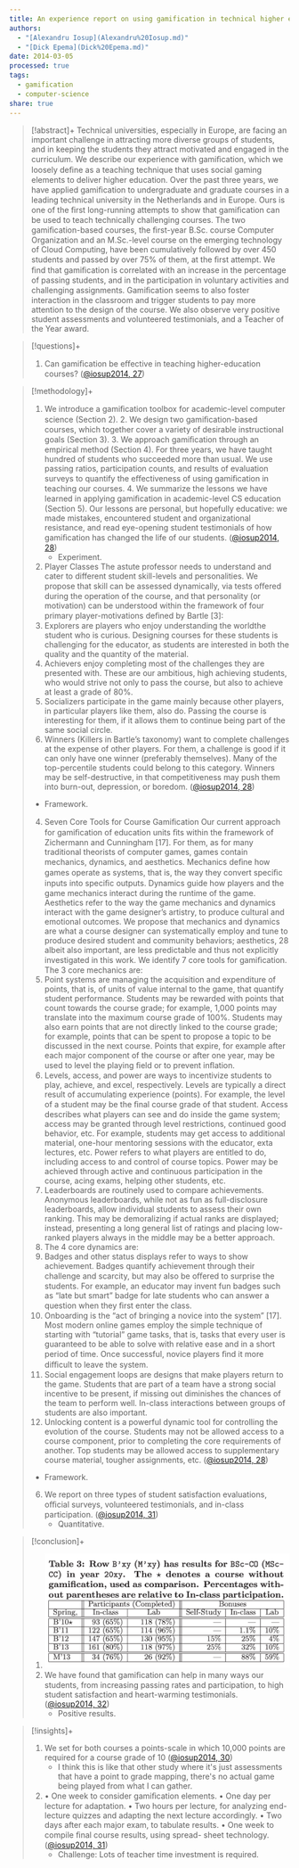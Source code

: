 ```yaml
---
title: An experience report on using gamification in technical higher education
authors:
  - "[Alexandru Iosup](Alexandru%20Iosup.md)"
  - "[Dick Epema](Dick%20Epema.md)"
date: 2014-03-05
processed: true
tags:
  - gamification
  - computer-science
share: true
---
```


> [!abstract]+
> Technical universities, especially in Europe, are facing an important challenge in attracting more diverse groups of students, and in keeping the students they attract motivated and engaged in the curriculum. We describe our experience with gamiﬁcation, which we loosely deﬁne as a teaching technique that uses social gaming elements to deliver higher education. Over the past three years, we have applied gamiﬁcation to undergraduate and graduate courses in a leading technical university in the Netherlands and in Europe. Ours is one of the ﬁrst long-running attempts to show that gamiﬁcation can be used to teach technically challenging courses. The two gamiﬁcation-based courses, the ﬁrst-year B.Sc. course Computer Organization and an M.Sc.-level course on the emerging technology of Cloud Computing, have been cumulatively followed by over 450 students and passed by over 75% of them, at the ﬁrst attempt. We ﬁnd that gamiﬁcation is correlated with an increase in the percentage of passing students, and in the participation in voluntary activities and challenging assignments. Gamiﬁcation seems to also foster interaction in the classroom and trigger students to pay more attention to the design of the course. We also observe very positive student assessments and volunteered testimonials, and a Teacher of the Year award.

> [!questions]+ 
> 1. Can gamiﬁcation be eﬀective in teaching higher-education courses? ([@iosup2014, 27](zotero://open-pdf/library/items/RM72UCE9?page=1&annotation=GN48FIYD))

> [!methodology]+ 
> 1. We introduce a gamiﬁcation toolbox for academic-level computer science (Section 2). 2. We design two gamiﬁcation-based courses, which together cover a variety of desirable instructional goals (Section 3). 3. We approach gamiﬁcation through an empirical method (Section 4). For three years, we have taught hundred of students who succeeded more than usual. We use passing ratios, participation counts, and results of evaluation surveys to quantify the eﬀectiveness of using gamiﬁcation in teaching our courses. 4. We summarize the lessons we have learned in applying gamiﬁcation in academic-level CS education (Section 5). Our lessons are personal, but hopefully educative: we made mistakes, encountered student and organizational resistance, and read eye-opening student testimonials of how gamiﬁcation has changed the life of our students. ([@iosup2014, 28](zotero://open-pdf/library/items/RM72UCE9?page=2&annotation=SAUDLXEL))
>    - Experiment.
> 2. Player Classes The astute professor needs to understand and cater to different student skill-levels and personalities. We propose that skill can be assessed dynamically, via tests oﬀered during the operation of the course, and that personality (or motivation) can be understood within the framework of four primary player-motivations deﬁned by Bartle [3]:
> 	1. Explorers are players who enjoy understanding the worldthe student who is curious. Designing courses for these students is challenging for the educator, as students are interested in both the quality and the quantity of the material.
> 	2. Achievers enjoy completing most of the challenges they are presented with. These are our ambitious, high achieving students, who would strive not only to pass the course, but also to achieve at least a grade of 80%.
> 	3. Socializers participate in the game mainly because other players, in particular players like them, also do. Passing the course is interesting for them, if it allows them to continue being part of the same social circle.
> 	4. Winners (Killers in Bartle’s taxonomy) want to complete challenges at the expense of other players. For them, a challenge is good if it can only have one winner (preferably themselves). Many of the top-percentile students could belong to this category. Winners may be self-destructive, in that competitiveness may push them into burn-out, depression, or boredom. ([@iosup2014, 28](zotero://open-pdf/library/items/RM72UCE9?page=2&annotation=69WNR9RU))
>    - Framework.
> 4. Seven Core Tools for Course Gamiﬁcation Our current approach for gamiﬁcation of education units ﬁts within the framework of Zichermann and Cunningham [17]. For them, as for many traditional theorists of computer games, games contain mechanics, dynamics, and aesthetics. Mechanics deﬁne how games operate as systems, that is, the way they convert speciﬁc inputs into speciﬁc outputs. Dynamics guide how players and the game mechanics interact during the runtime of the game. Aesthetics refer to the way the game mechanics and dynamics interact with the game designer’s artistry, to produce cultural and emotional outcomes. We propose that mechanics and dynamics are what a course designer can systematically employ and tune to produce desired student and community behaviors; aesthetics, 28 albeit also important, are less predictable and thus not explicitly investigated in this work. We identify 7 core tools for gamiﬁcation. The 3 core mechanics are:
> 	1. Point systems are managing the acquisition and expenditure of points, that is, of units of value internal to the game, that quantify student performance. Students may be rewarded with points that count towards the course grade; for example, 1,000 points may translate into the maximum course grade of 100%. Students may also earn points that are not directly linked to the course grade; for example, points that can be spent to propose a topic to be discussed in the next course. Points that expire, for example after each major component of the course or after one year, may be used to level the playing ﬁeld or to prevent inﬂation.
> 	2. Levels, access, and power are ways to incentivize students to play, achieve, and excel, respectively. Levels are typically a direct result of accumulating experience (points). For example, the level of a student may be the ﬁnal course grade of that student. Access describes what players can see and do inside the game system; access may be granted through level restrictions, continued good behavior, etc. For example, students may get access to additional material, one-hour mentoring sessions with the educator, exta lectures, etc. Power refers to what players are entitled to do, including access to and control of course topics. Power may be achieved through active and continuous participation in the course, acing exams, helping other students, etc.
> 	3. Leaderboards are routinely used to compare achievements. Anonymous leaderboards, while not as fun as full-disclosure leaderboards, allow individual students to assess their own ranking. This may be demoralizing if actual ranks are displayed; instead, presenting a long general list of ratings and placing low-ranked players always in the middle may be a better approach. 
> 5. The 4 core dynamics are:
> 	1. Badges and other status displays refer to ways to show achievement. Badges quantify achievement through their challenge and scarcity, but may also be oﬀered to surprise the students. For example, an educator may invent fun badges such as “late but smart” badge for late students who can answer a question when they ﬁrst enter the class.
> 	2. Onboarding is the “act of bringing a novice into the system” [17]. Most modern online games employ the simple technique of starting with “tutorial” game tasks, that is, tasks that every user is guaranteed to be able to solve with relative ease and in a short period of time. Once successful, novice players ﬁnd it more diﬃcult to leave the system.
> 	3. Social engagement loops are designs that make players return to the game. Students that are part of a team have a strong social incentive to be present, if missing out diminishes the chances of the team to perform well. In-class interactions between groups of students are also important.
> 	4. Unlocking content is a powerful dynamic tool for controlling the evolution of the course. Students may not be allowed access to a course component, prior to completing the core requirements of another. Top students may be allowed access to supplementary course material, tougher assignments, etc. ([@iosup2014, 28](zotero://open-pdf/library/items/RM72UCE9?page=2&annotation=IQZF5SDV))
>    - Framework.
> 6. We report on three types of student satisfaction evaluations, oﬃcial surveys, volunteered testimonials, and in-class participation. ([@iosup2014, 31](zotero://open-pdf/library/items/RM72UCE9?page=5&annotation=4CLK7DTG))
>    - Quantitative.

> [!conclusion]+ 
> 1. ![iosup2014-4-x313-y619](./Assets/iosup2014/iosup2014-4-x313-y619.png)
> 2. We have found that gamiﬁcation can help in many ways our students, from increasing passing rates and participation, to high student satisfaction and heart-warming testimonials. ([@iosup2014, 32](zotero://open-pdf/library/items/RM72UCE9?page=6&annotation=JBZ2PVEP))
>    - Positive results.

> [!insights]+ 
> 1. We set for both courses a points-scale in which 10,000 points are required for a course grade of 10 ([@iosup2014, 30](zotero://open-pdf/library/items/RM72UCE9?page=4&annotation=67FW5KLY))
>    - I think this is like that other study where it's just assessments that have a point to grade mapping, there's no actual game being played from what I can gather.
> 2. • One week to consider gamiﬁcation elements. • One day per lecture for adaptation. • Two hours per lecture, for analyzing end-lecture quizzes and adapting the next lecture accordingly. • Two days after each major exam, to tabulate results. • One week to compile ﬁnal course results, using spread- sheet technology. ([@iosup2014, 31](zotero://open-pdf/library/items/RM72UCE9?page=5&annotation=KG5MTC49))
>    - Challenge: Lots of teacher time investment is required.
